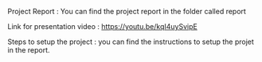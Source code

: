Project Report : You can find the project report in the folder called report


Link for presentation  video : https://youtu.be/kqI4uySvipE


Steps to setup the project : you can find the instructions to setup the projet in the report.
